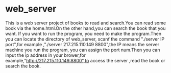 # web_server
This is a web server project of books to read and search.You can read some book via the home.html.On the other hand,you can search the book that you want.
If you want to run the program, you need to make the program.Then you can locate the directory of web_server, scanf the command "./server IP port",for example ,"./server 217.215.110.149 8800",the IP means the server machine you run the program, you can assign the port num.Then you can input the ip address in your brower,for example,"http://217.215.110.149:8800",to access the server ,read the book or search the book.
